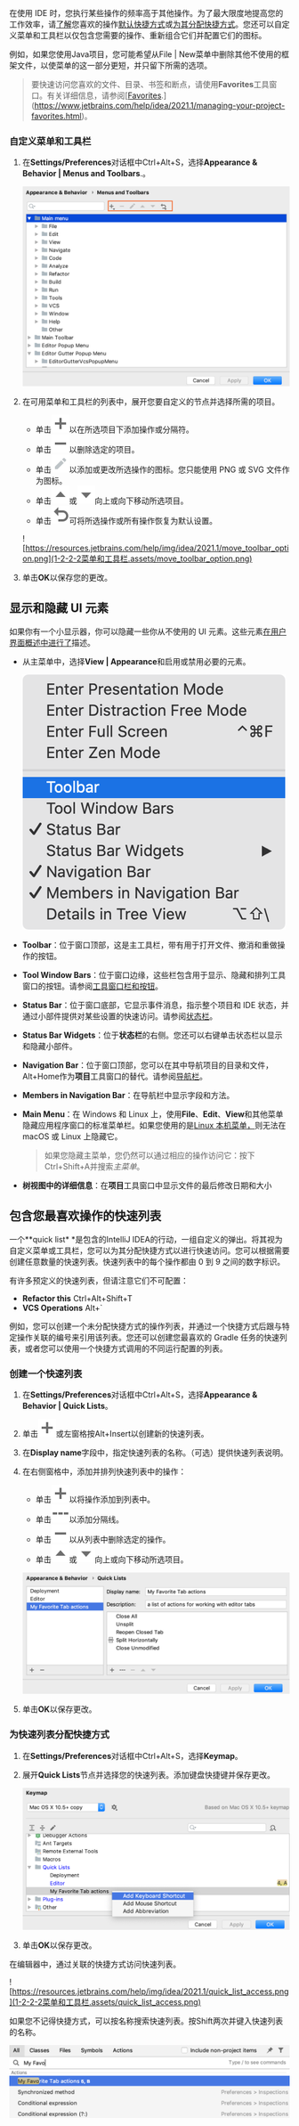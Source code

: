在使用 IDE 时，您执行某些操作的频率高于其他操作。为了最大限度地提高您的工作效率，请[了解](https://www.jetbrains.com/help/idea/2021.1/mastering-keyboard-shortcuts.html)您喜欢的操作[默认快捷方式](https://www.jetbrains.com/help/idea/2021.1/mastering-keyboard-shortcuts.html)或[为其分配快捷方式](https://www.jetbrains.com/help/idea/2021.1/configuring-keyboard-and-mouse-shortcuts.html)。您还可以自定义菜单和工具栏以仅包含您需要的操作、重新组合它们并配置它们的图标。

例如，如果您使用Java项目，您可能希望从File | New菜单中删除其他不使用的框架文件，以使菜单的这一部分更短，并只留下所需的选项。  

> 要快速访问您喜欢的文件、目录、书签和断点，请使用**Favorites**工具窗口。有关详细信息，请参阅[[Favorites](https://www.jetbrains.com/help/idea/2021.1/managing-your-project-favorites.html).](https://www.jetbrains.com/help/idea/2021.1/managing-your-project-favorites.html)。

### 自定义菜单和工具栏﻿

1. 在**Settings/Preferences**对话框中Ctrl+Alt+S，选择**Appearance & Behavior | Menus and Toolbars**.。

   ![菜单和工具栏设置](1-2-2-2菜单和工具栏.assets/settings_menus_toolbars.png)

2. 在可用菜单和工具栏的列表中，展开您要自定义的节点并选择所需的项目。

   - 单击![添加按钮](1-2-2-2菜单和工具栏.assets/icons.general.add.svg)以在所选项目下添加操作或分隔符。
   - 单击![删除按钮](1-2-2-2菜单和工具栏.assets/icons.general.remove.svg)以删除选定的项目。
   - 单击![编辑图标按钮](1-2-2-2菜单和工具栏.assets/icons.general.inline_edit.svg)以添加或更改所选操作的图标。您只能使用 PNG 或 SVG 文件作为图标。
   - 单击![上移按钮](1-2-2-2菜单和工具栏.assets/icons.general.arrowUp.svg)或![下移按钮](1-2-2-2菜单和工具栏.assets/icons.general.arrowDown.svg)向上或向下移动所选项目。
   - 单击![恢复按钮](1-2-2-2菜单和工具栏.assets/icons.actions.rollback.svg)可将所选操作或所有操作恢复为默认设置。

   ![https://resources.jetbrains.com/help/img/idea/2021.1/move_toolbar_option.png](1-2-2-2菜单和工具栏.assets/move_toolbar_option.png)

3. 单击**OK**以保存您的更改。

## 显示和隐藏 UI 元素﻿

如果你有一个小显示器，你可以隐藏一些你从不使用的 UI 元素。这些元素[在用户界面概述中进行了](https://www.jetbrains.com/help/idea/2021.1/guided-tour-around-the-user-interface.html)描述。

- 从主菜单中，选择**View | Appearance**和启用或禁用必要的元素。

  ![观点 |  外观菜单](1-2-2-2菜单和工具栏.assets/ps_view-appearance.png)

- **Toolbar**：位于窗口顶部，这是主工具栏，带有用于打开文件、撤消和重做操作的按钮。

- **Tool Window Bars**：位于窗口边缘，这些栏包含用于显示、隐藏和排列工具窗口的按钮。请参阅[工具窗口栏和按钮](https://www.jetbrains.com/help/idea/2021.1/tool-windows.html#bars_and_buttons)。

- **Status Bar**：位于窗口底部，它显示事件消息，指示整个项目和 IDE 状态，并通过小部件提供对某些设置的快速访问。请参阅[状态栏](https://www.jetbrains.com/help/idea/2021.1/guided-tour-around-the-user-interface.html#status-bar)。

- **Status Bar Widgets**：位于**状态栏**的右侧。您还可以右键单击状态栏以显示和隐藏小部件。

- **Navigation Bar**：位于窗口顶部，您可以在其中导航项目的目录和文件，Alt+Home作为**项目**工具窗口的替代。请参阅[导航栏](https://www.jetbrains.com/help/idea/2021.1/guided-tour-around-the-user-interface.html#navigation-bar)。

- **Members in Navigation Bar**：在导航栏中显示字段和方法。

- **Main Menu**：在 Windows 和 Linux 上，使用**File**、**Edit**、**View**和其他菜单隐藏应用程序窗口的标准菜单栏。如果您使用的是[Linux 本机菜单，](https://www.jetbrains.com/help/idea/2021.1/linux-native-menu.html)则无法在 macOS 或 Linux 上隐藏它。

  > 如果您隐藏主菜单，您仍然可以通过相应的操作访问它：按下Ctrl+Shift+A并搜索*主菜单*。

- **树视图中的详细信息**：在**项目**工具窗口中显示文件的最后修改日期和大小

## 包含您最喜欢操作的快速列表﻿

一个**quick list* *是包含的IntelliJ IDEA的行动，一组自定义的弹出。将其视为自定义菜单或工具栏，您可以为其分配快捷方式以进行快速访问。您可以根据需要创建任意数量的快速列表。快速列表中的每个操作都由 0 到 9 之间的数字标识。

有许多预定义的快速列表，但请注意它们不可配置：

- **Refactor this** Ctrl+Alt+Shift+T
- **VCS Operations** Alt+`

例如，您可以创建一个未分配快捷方式的操作列表，并通过一个快捷方式后跟与特定操作关联的编号来引用该列表。您还可以创建您最喜欢的 Gradle 任务的快速列表，或者您可以使用一个快捷方式调用的不同运行配置的列表。

### 创建一个快速列表﻿

1. 在**Settings/Preferences**对话框中Ctrl+Alt+S，选择**Appearance & Behavior | Quick Lists**。

2. 单击![添加按钮](1-2-2-2菜单和工具栏.assets/icons.general.add-164186797668033.svg)或左窗格按Alt+Insert以创建新的快速列表。

3. 在**Display name**字段中，指定快速列表的名称。（可选）提供快速列表说明。

4. 在右侧窗格中，添加并排列快速列表中的操作：

   - 单击![添加按钮](1-2-2-2菜单和工具栏.assets/icons.general.add-164186801430335.svg)以将操作添加到列表中。
   - 单击![添加分隔符按钮](1-2-2-2菜单和工具栏.assets/icons.general.separatorH.svg)以添加分隔线。
   - 单击![删除按钮](1-2-2-2菜单和工具栏.assets/icons.general.remove-164186802391138.svg)以从列表中删除选定的操作。
   - 单击![上移按钮](1-2-2-2菜单和工具栏.assets/icons.general.arrowUp-164186802683040.svg)或![下移按钮](1-2-2-2菜单和工具栏.assets/icons.general.arrowDown-164186803008742.svg)向上或向下移动所选项目。

   ![快速列表设置](1-2-2-2菜单和工具栏.assets/configure_quick_list.png)

5. 单击**OK**以保存更改。

### 为快速列表分配快捷方式﻿

1. 在**Settings/Preferences**对话框中Ctrl+Alt+S，选择**Keymap**。

2. 展开**Quick Lists**节点并选择您的快速列表。添加键盘快捷键并保存更改。

   ![快速列表的键盘映射设置](1-2-2-2菜单和工具栏.assets/quick_list_shortcut.png)

3. 单击**OK**以保存更改。

在编辑器中，通过关联的快捷方式访问快速列表。

![https://resources.jetbrains.com/help/img/idea/2021.1/quick_list_access.png](1-2-2-2菜单和工具栏.assets/quick_list_access.png)



如果您不记得快捷方式，可以按名称搜索快速列表。按Shift两次并键入快速列表的名称。

![到处搜索窗口](1-2-2-2菜单和工具栏.assets/search_for_quick_lists.png)